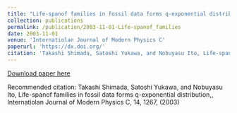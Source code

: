 ```yaml
---
title: "Life-spanof families in fossil data forms q-exponential distribution,"
collection: publications
permalink: /publication/2003-11-01-Life-spanof_families
date: 2003-11-01
venue: 'Internatiolan Journal of Modern Physics C'
paperurl: 'https://dx.doi.org/'
citation: 'Takashi Shimada, Satoshi Yukawa, and Nobuyasu Ito, Life-spanof families in fossil data forms q-exponential distribution,, Internatiolan Journal of Modern Physics C,  <bf>14</bf>, 1267, (2003)'
---
```


<a href='https://dx.doi.org/'>Download paper here</a>

Recommended citation: Takashi Shimada, Satoshi Yukawa, and Nobuyasu Ito, Life-spanof families in fossil data forms q-exponential distribution,, Internatiolan Journal of Modern Physics C,  <bf>14</bf>, 1267, (2003)
